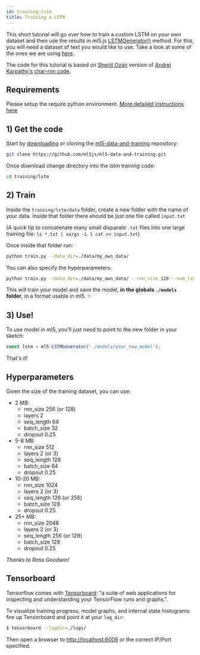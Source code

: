 ```yaml
---
id: training-lstm
title: Training a LSTM 
---
```


This short tutorial will go over how to train a custom LSTM on your own dataset and then use the results in ml5.js [LSTMGenerator()](/docs/LSTMGenerator) method. For this, you will need a dataset of text you would like to use. Take a look at some of the ones we are using [here](https://github.com/ml5js/ml5-data-and-training/tree/master/training/lstm/data).

The code for this tutorial is based on [Sherjil Ozair](https://github.com/sherjilozair/char-rnn-tensorflow) version of [Andrej Karpathy's](https://karpathy.github.io/) [char-rnn code](https://github.com/karpathy/char-rnn).

## Requirements

Please setup the require python environment. [More detailed instructions here](/docs/training-setup)

## 1) Get the code

Start by [downloading](https://github.com/ml5js/ml5-data-and-training/archive/master.zip) or cloning the [ml5-data-and-training]() repository:

```bash
git clone https://github.com/ml5js/ml5-data-and-training.git
```

Once download change directory into the lstm training code:

```bash
cd training/lstm
```

## 2) Train

Inside the `training/lstm/data` folder, create a new folder with the name of your data. Inside that folder there should be just one file called `input.txt`


(A quick tip to concatenate many small disparate `.txt` files into one large training file: `ls *.txt | xargs -L 1 cat >> input.txt`)

Once inside that folder run:

```bash
python train.py --data_dir=./data/my_own_data/
```

You can also specify the hyperparameters:

```bash
python train.py --data_dir=./data/my_own_data/ --rnn_size 128 --num_layers 2 --seq_length 64 --batch_size 32 --num_epochs 1000
```

This will train your model and save the model, **in the globals `./models` folder**, in a format usable in ml5. ✨

## 3) Use!

To use model in ml5, you'll just need to point to the new folder in your sketch:

```javascript
const lstm = ml5.LSTMGenerator('./models/your_new_model');
```

That's it!

## Hyperparameters

Given the size of the training dataset, you can use:

* 2 MB: 
   - rnn_size 256 (or 128) 
   - layers 2 
   - seq_length 64 
   - batch_size 32 
   - dropout 0.25
* 5-8 MB: 
  - rnn_size 512 
  - layers 2 (or 3) 
  - seq_length 128 
  - batch_size 64 
  - dropout 0.25
* 10-20 MB: 
  - rnn_size 1024 
  - layers 2 (or 3) 
  - seq_length 128 (or 256) 
  - batch_size 128 
  - dropout 0.25
* 25+ MB: 
  - rnn_size 2048 
  - layers 2 (or 3) 
  - seq_length 256 (or 128) 
  - batch_size 128 
  - dropout 0.25

_Thanks to Ross Goodwin!_

## Tensorboard

Tensorflow comes with [Tensorboard](https://github.com/tensorflow/tensorboard): "a suite of web applications for inspecting and understanding your TensorFlow runs and graphs.".

To visualize training progress, model graphs, and internal state histograms: fire up Tensorboard and point it at your `log_dir`:

```bash
$ tensorboard --logdir=./logs/
```

Then open a browser to [http://localhost:6006](http://localhost:6006) or the correct IP/Port specified.

